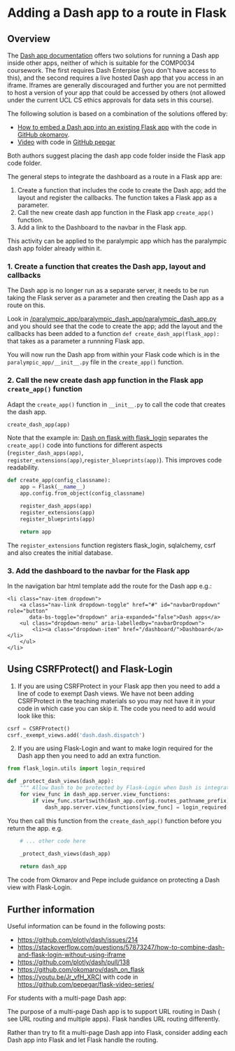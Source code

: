 # Adding a Dash app to a route in Flask

## Overview

The [Dash app documentation](https://dash.plotly.com/integrating-dash) offers two solutions for running a Dash app inside other apps, neither of which is suitable for the COMP0034 coursework. The first requires Dash Enterpise (you don't have access to this), and the second requires a live hosted Dash app that you access in an iframe. Iframes are generally discouraged and further you are not permitted to host a version of your app that could be accessed by others (not allowed under the current UCL CS ethics approvals for data sets in this course).

The following solution is based on a combination of the solutions offered by:

- [How to embed a Dash app into an existing Flask app](https://medium.com/@olegkomarov_77860/how-to-embed-a-dash-app-into-an-existing-flask-app-ea05d7a2210b)
with the code in [GitHub okomarov](https://github.com/okomarov/dash_on_flask).
- [Video](https://youtu.be/Jr_vfH_XRCI) with code in [GitHub pepgar](https://github.com/pepegar/flask-video-series/)

Both authors suggest placing the dash app code folder inside the Flask app code folder.

The general steps to integrate the dashboard as a route in a Flask app are:

1. Create a function that includes the code to create the Dash app;  add the layout and register the callbacks. The function takes a Flask app as a parameter.
2. Call the new create dash app function in the Flask app `create_app()` function.
3. Add a link to the Dashboard to the navbar in the Flask app.

This activity can be applied to the paralympic app which has the paralympic dash app folder already within it.

### 1. Create a function that creates the Dash app, layout and callbacks

The Dash app is no longer run as a separate server, it needs to be run taking the Flask server as a parameter and then creating the Dash app as a route on this.

Look in [/paralympic_app/paralympic_dash_app/paralympic_dash_app.py](/paralympic_app/paralympic_dash_app/paralympic_dash_app.py) and you should see that the code to create the app; add the layout and the callbacks has been added to a function `def create_dash_app(flask_app):` that takes as a parameter a runnning Flask app.

You will now run the Dash app from within your Flask code which is in the `paralympic_app/__init__.py` file in the `create_app()` function.

### 2. Call the new create dash app function in the Flask app `create_app()` function

Adapt the `create_app()` function in `__init__.py` to call the code that creates the dash app.

```python
create_dash_app(app)
```

Note that the example in: [Dash on flask with flask_login](https://github.com/okomarov/dash_on_flask) separates the `create_app()` code into functions for different aspects (`register_dash_apps(app)`, `register_extensions(app)`,`register_blueprints(app)`). This improves code readability.

```python
def create_app(config_classname):
    app = Flask(__name__)
    app.config.from_object(config_classname)

    register_dash_apps(app)
    register_extensions(app)
    register_blueprints(app)

    return app
```

The `register_extensions` function registers flask_login, sqlalchemy, csrf and also creates the initial database.

### 3. Add the dashboard to the navbar for the Flask app

In the navigation bar html template add the route for the Dash app e.g.:

```jinja
<li class="nav-item dropdown">
    <a class="nav-link dropdown-toggle" href="#" id="navbarDropdown" role="button"
       data-bs-toggle="dropdown" aria-expanded="false">Dash apps</a>
    <ul class="dropdown-menu" aria-labelledby="navbarDropdown">
        <li><a class="dropdown-item" href="/dashboard/">Dashboard</a></li>
    </ul>
</li>
```

## Using CSRFProtect() and Flask-Login

1. If you are using CSRFProtect in your Flask app then you need to add a line of code to exempt Dash views. We have not been adding CSRFProtect in the teaching materials so you may not have it in your code in which case you can skip it. The code you need to add would look like this:

```python
csrf = CSRFProtect()
csrf._exempt_views.add('dash.dash.dispatch')
```

2. If you are using Flask-Login and want to make login required for the Dash app then you need to add an extra function.

```python
from flask_login.utils import login_required

def _protect_dash_views(dash_app):
    """ Allow Dash to be protected by Flask-Login when Dash is integrated with Flask"""
    for view_func in dash_app.server.view_functions:
        if view_func.startswith(dash_app.config.routes_pathname_prefix):
            dash_app.server.view_functions[view_func] = login_required(dash_app.server.view_functions[view_func])

```

You then call this function from the `create_dash_app()` function before you return the app. e.g.

```python
    # ... other code here
   
    _protect_dash_views(dash_app)

    return dash_app
```

The code from Okmarov and Pepe include guidance on protecting a Dash view with Flask-Login.

## Further information

Useful information can be found in the following posts:

- <https://github.com/plotly/dash/issues/214>
- <https://stackoverflow.com/questions/57873247/how-to-combine-dash-and-flask-login-without-using-iframe>
- <https://github.com/plotly/dash/pull/138>
- <https://github.com/okomarov/dash_on_flask>
- <https://youtu.be/Jr_vfH_XRCI> with code in <https://github.com/pepegar/flask-video-series/>

For students with a multi-page Dash app:

The purpose of a multi-page Dash app is to support URL routing in Dash ( see URL routing and multiple apps). Flask handles URL routing differently.

Rather than try to fit a multi-page Dash app into Flask, consider adding each Dash app into Flask and let Flask handle the routing.
